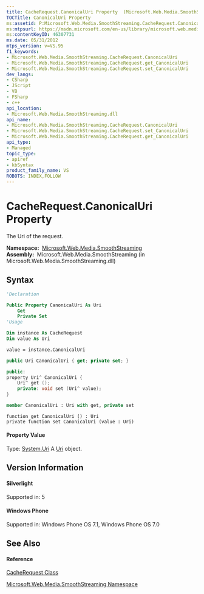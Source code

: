 ```yaml
---
title: CacheRequest.CanonicalUri Property  (Microsoft.Web.Media.SmoothStreaming)
TOCTitle: CanonicalUri Property
ms:assetid: P:Microsoft.Web.Media.SmoothStreaming.CacheRequest.CanonicalUri
ms:mtpsurl: https://msdn.microsoft.com/en-us/library/microsoft.web.media.smoothstreaming.cacherequest.canonicaluri(v=VS.95)
ms:contentKeyID: 46307731
ms.date: 05/31/2012
mtps_version: v=VS.95
f1_keywords:
- Microsoft.Web.Media.SmoothStreaming.CacheRequest.CanonicalUri
- Microsoft.Web.Media.SmoothStreaming.CacheRequest.get_CanonicalUri
- Microsoft.Web.Media.SmoothStreaming.CacheRequest.set_CanonicalUri
dev_langs:
- CSharp
- JScript
- VB
- FSharp
- c++
api_location:
- Microsoft.Web.Media.SmoothStreaming.dll
api_name:
- Microsoft.Web.Media.SmoothStreaming.CacheRequest.CanonicalUri
- Microsoft.Web.Media.SmoothStreaming.CacheRequest.set_CanonicalUri
- Microsoft.Web.Media.SmoothStreaming.CacheRequest.get_CanonicalUri
api_type:
- Managed
topic_type:
- apiref
- kbSyntax
product_family_name: VS
ROBOTS: INDEX,FOLLOW
---
```


# CacheRequest.CanonicalUri Property

The Uri of the request.

**Namespace:**  [Microsoft.Web.Media.SmoothStreaming](microsoft-web-media-smoothstreaming-namespace_1.md)  
**Assembly:**  Microsoft.Web.Media.SmoothStreaming (in Microsoft.Web.Media.SmoothStreaming.dll)

## Syntax

``` vb
'Declaration

Public Property CanonicalUri As Uri
    Get
    Private Set
'Usage

Dim instance As CacheRequest
Dim value As Uri

value = instance.CanonicalUri
```

``` csharp
public Uri CanonicalUri { get; private set; }
```

``` c++
public:
property Uri^ CanonicalUri {
    Uri^ get ();
    private: void set (Uri^ value);
}
```

``` fsharp
member CanonicalUri : Uri with get, private set
```

``` jscript
function get CanonicalUri () : Uri
private function set CanonicalUri (value : Uri)
```

#### Property Value

Type: [System.Uri](https://msdn.microsoft.com/en-us/library/txt7706a\(v=vs.95\))  
A [Uri](https://msdn.microsoft.com/en-us/library/txt7706a\(v=vs.95\)) object.

## Version Information

#### Silverlight

Supported in: 5  

#### Windows Phone

Supported in: Windows Phone OS 7.1, Windows Phone OS 7.0  

## See Also

#### Reference

[CacheRequest Class](cacherequest-class-microsoft-web-media-smoothstreaming_1.md)

[Microsoft.Web.Media.SmoothStreaming Namespace](microsoft-web-media-smoothstreaming-namespace_1.md)

